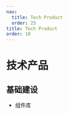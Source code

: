 ```yaml
---
nav:
  title: Tech Product
  order: 25
title: Tech Product
order: 10
---
```


# 技术产品

## 基础建设

- 组件库




